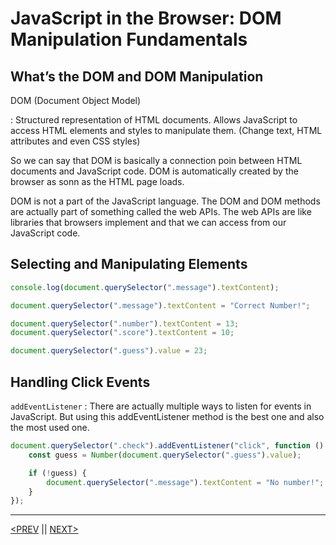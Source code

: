 # JavaScript in the Browser: DOM Manipulation Fundamentals

## What’s the DOM and DOM Manipulation

DOM (Document Object Model)

: Structured representation of HTML documents. Allows JavaScript to access HTML elements and styles to manipulate them. (Change text, HTML attributes and even CSS styles)

So we can say that DOM is basically a connection poin between HTML documents and JavaScript code. DOM is automatically created by the browser as sonn as the HTML page loads.

DOM is not a part of the JavaScript language. The DOM and DOM methods are actually part of something called the web APIs. The web APIs are like libraries that browsers implement and that we can access from our JavaScript code.

## Selecting and Manipulating Elements

```jsx
console.log(document.querySelector(".message").textContent);

document.querySelector(".message").textContent = "Correct Number!";

document.querySelector(".number").textContent = 13;
document.querySelector(".score").textContent = 10;

document.querySelector(".guess").value = 23;
```

## Handling Click Events

`addEventListener` : There are actually multiple ways to listen for events in JavaScript. But using this addEventListener method is the best one and also the most used one.

```jsx
document.querySelector(".check").addEventListener("click", function () {
	const guess = Number(document.querySelector(".guess").value);

	if (!guess) {
		document.querySelector(".message").textContent = "No number!";
	}
});
```

---

[<PREV](./cjs220911.md) || [NEXT>](./cjs220913.md)
